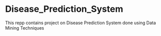 # Disease_Prediction_System
This repp contains project on Disease Prediction  System done using Data Mining Techniques
